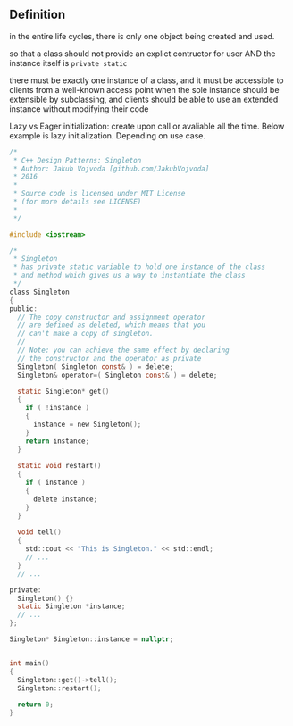 ## Definition

in the entire life cycles, there is only one object being created and used.

so that a class should not provide an explict contructor for user AND the instance itself is `private static`

there must be exactly one instance of a class, and it must be accessible to clients from a well-known access point
when the sole instance should be extensible by subclassing, and clients should be able to use an extended instance without modifying their code

Lazy vs Eager initialization: create upon call or avaliable all the time. Below example is lazy initialization. Depending on use case.

```c
/*
 * C++ Design Patterns: Singleton
 * Author: Jakub Vojvoda [github.com/JakubVojvoda]
 * 2016
 *
 * Source code is licensed under MIT License
 * (for more details see LICENSE)
 *
 */

#include <iostream>

/*
 * Singleton
 * has private static variable to hold one instance of the class
 * and method which gives us a way to instantiate the class
 */
class Singleton
{
public:
  // The copy constructor and assignment operator
  // are defined as deleted, which means that you
  // can't make a copy of singleton.
  //
  // Note: you can achieve the same effect by declaring
  // the constructor and the operator as private
  Singleton( Singleton const& ) = delete;
  Singleton& operator=( Singleton const& ) = delete;

  static Singleton* get()
  {
    if ( !instance )
    {
      instance = new Singleton();
    }    
    return instance;
  }
  
  static void restart()
  {
    if ( instance )
    {
      delete instance;
    }
  }
  
  void tell()
  {
    std::cout << "This is Singleton." << std::endl;
    // ...
  }
  // ...

private:
  Singleton() {}
  static Singleton *instance;
  // ...
};

Singleton* Singleton::instance = nullptr;


int main()
{
  Singleton::get()->tell();
  Singleton::restart();
  
  return 0;
}
```